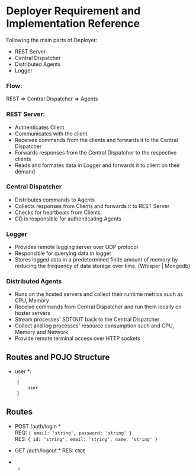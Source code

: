 Deployer Requirement and Implementation Reference
=================================================

Following the main parts of Deployer:
*	REST Server
*	Central Dispatcher
*	Distributed Agents
*	Logger


###	Flow:
REST    =>    Central Dispatcher    =>    Agents


###	REST Server:
-	Authenticates Client
-	Communicates with the client
-	Receives commands from the clients and forwards it to the Central Dispatcher
-	Forwards responses from the Central Dispatcher to the respective clients
-	Reads and formates data in Logger and forwards it to client on their demand
	

###	Central Dispatcher
-	Distributes commands to Agents
-	Collects responses from Clients and forwards it to REST Server
-	Checks for heartbeats from Clients
-	CD is responsible for authenticating Agents


###	Logger
-	Provides remote logging server over UDP protocol
-	Responsible for querying data in logger
-	Stores logged data in a predetermined finite amount of memory by reducing the frequency of data
	storage over time. (Whisper | Mongodb)


###	Distributed Agents
-	Runs on the hosted servers and collect their runtime metrics such as CPU, Memory
-	Receive commands from Central Dispatcher and run them locally on hoster servers
-	Stream processes' SDTOUT back to the Central Dispatcher
-	Collect and log processes' resource consumption such and CPU, Memory and Network
-	Provide remote terminal access over HTTP sockets


##	Routes and POJO Structure

* user *:  
```javascript
	{
		user
	}
```



##	Routes

* POST /auth/login *  
	REQ:	` { email: 'string', password: 'string' } `  
	RES:	` { id: 'string', email: 'string', name: 'string' } `  

* GET /auth/logout *
	RES:	` CODE `

*  *





